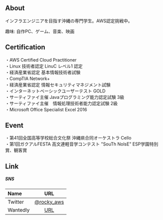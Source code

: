 ## About
インフラエンジニアを目指す沖縄の専門学生。AWS認定挑戦中。  

趣味: 自作PC、ゲーム、音楽、映画  

## Certification
・AWS Certified Cloud Practitioner  
・Linux 技術者認定 LinuC レベル1 認定  
・経済産業省認定 基本情報技術者試験  
・CompTIA Network+  
・経済産業省認定 情報セキュリティマネジメント試験  
・インターネットベーシックユーザーテスト GOLD  
・サーティファイ主催 Javaプログラミング能力認定試験 3級  
・サーティファイ主催　情報処理技術者能力認定試験 2級  
・Microsoft Office Specialist Excel 2016  


## Event
・第41回全国高等学校総合文化祭 沖縄県合同オーケストラ Cello  
・第1回ガクアルFESTA 高文連軽音学コンテスト "SouTh NolsE" ESP学園特別賞、観客賞  

## Link
##### SNS
| Name | URL |
|:--- |:---:|
| Twitter | [@rocky_aws](https://twitter.com/rocky_aws) |
| Wantedly | [URL]()
<!--
**rockyx2000/rockyx2000** is a ✨ _special_ ✨ repository because its `README.md` (this file) appears on your GitHub profile.

Here are some ideas to get you started:

- 🔭 I’m currently working on ...
- 🌱 I’m currently learning ...
- 👯 I’m looking to collaborate on ...
- 🤔 I’m looking for help with ...
- 💬 Ask me about ...
- 📫 How to reach me: ...
- 😄 Pronouns: ...
- ⚡ Fun fact: ...
-->
